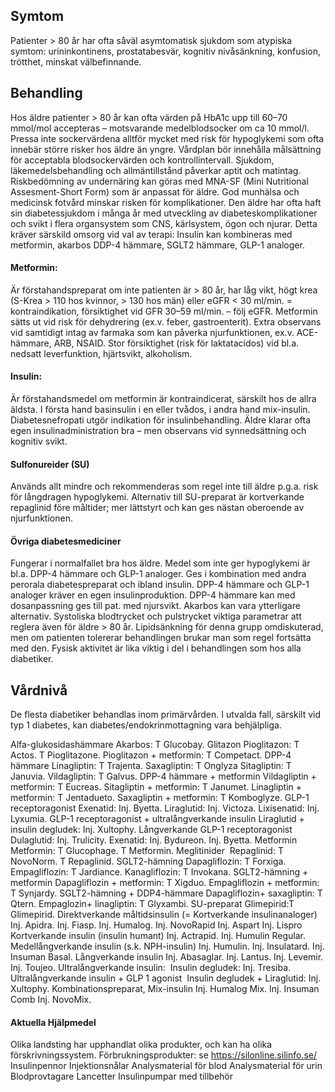 ## Symtom

Patienter > 80 år har ofta såväl asymtomatisk sjukdom som atypiska symtom: urininkontinens, prostatabesvär, kognitiv nivåsänkning, konfusion, trötthet, minskat välbefinnande.

## Behandling

Hos äldre patienter > 80 år kan ofta värden på HbA1c upp till 60–70 mmol/mol accepteras – motsvarande medelblodsocker om ca 10 mmol/l. Pressa inte sockervärdena alltför mycket med risk för hypoglykemi som ofta innebär större risker hos äldre än yngre. Vårdplan bör innehålla målsättning för acceptabla blodsockervärden och kontrollintervall. Sjukdom, läkemedelsbehandling och allmäntillstånd påverkar aptit och matintag. Riskbedömning av undernäring kan göras med MNA-SF (Mini Nutritional Assesment-Short Form) som är anpassat för äldre. God munhälsa och medicinsk fotvård minskar risken för komplikationer. Den äldre har ofta haft sin diabetessjukdom i många år med utveckling av diabeteskomplikationer och svikt i flera organsystem som CNS, kärlsystem, ögon och njurar. Detta kräver särskild omsorg vid val av terapi:
Insulin kan kombineras med metformin, akarbos DDP-4 hämmare, SGLT2 hämmare, GLP-1 analoger.

#### Metformin:

Är förstahandspreparat om inte patienten är > 80 år, har låg vikt, högt krea (S-Krea > 110 hos kvinnor, > 130 hos män) eller eGFR < 30 ml/min. = kontraindikation, försiktighet vid GFR 30–59 ml/min. – följ eGFR. Metformin sätts ut vid risk för dehydrering (ex.v. feber, gastroenterit). Extra observans vid samtidigt intag av farmaka som kan påverka njurfunktionen, ex.v. ACE-hämmare, ARB, NSAID. Stor försiktighet (risk för laktatacidos) vid bl.a. nedsatt leverfunktion, hjärtsvikt, alkoholism.

#### Insulin:

Är förstahandsmedel om metformin är kontraindicerat, särskilt hos de allra äldsta. I första hand basinsulin i en eller tvådos, i andra hand mix-insulin. Diabetesnefropati utgör indikation för insulinbehandling. Äldre klarar ofta egen insulinadministration bra – men observans vid synnedsättning och kognitiv svikt.

#### Sulfonureider (SU)

Används allt mindre och rekommenderas som regel inte till äldre p.g.a. risk för långdragen hypoglykemi. Alternativ till SU-preparat är kortverkande repaglinid före måltider; mer lättstyrt och kan ges nästan oberoende av njurfunktionen.

#### Övriga diabetesmediciner

Fungerar i normalfallet bra hos äldre. Medel som inte ger hypoglykemi är bl.a. DPP-4 hämmare och GLP-1 analoger. Ges i kombination med andra perorala diabetespreparat och ibland insulin. DPP-4 hämmare och GLP-1 analoger kräver en egen insulinproduktion. DPP-4 hämmare kan med dosanpassning ges till pat. med njursvikt. Akarbos kan vara ytterligare alternativ.
Systoliska blodtrycket och pulstrycket viktiga parametrar att reglera även för äldre > 80 år. Lipidsänkning för denna grupp omdiskuterad, men om patienten tolererar behandlingen brukar man som regel fortsätta med den.
Fysisk aktivitet är lika viktig i del i behandlingen som hos alla diabetiker.

## Vårdnivå

De flesta diabetiker behandlas inom primärvården. I utvalda fall, särskilt vid typ 1 diabetes, kan diabetes/endokrinmottagning vara behjälpliga.


Alfa-glukosidashämmare
Akarbos: T Glucobay.
Glitazon
Pioglitazon: T Actos. T Pioglitazone.
Pioglitazon + metformin: T Competact.
DPP-4 hämmare
Linagliptin: T Trajenta.
Saxagliptin: T Onglyza
Sitagliptin: T Januvia.
Vildagliptin: T Galvus.
DPP-4 hämmare + metformin
Vildagliptin + metformin: T Eucreas.
Sitagliptin + metformin: T Janumet.
Linagliptin + metformin: T Jentadueto.
Saxagliptin + metformin: T Komboglyze.
GLP-1 receptoragonist
Exenatid: Inj. Byetta.
Liraglutid: Inj. Victoza.
Lixisenatid: Inj. Lyxumia.
GLP-1 receptoragonist + ultralångverkande insulin
Liraglutid + insulin degludek: Inj. Xultophy.
Långverkande GLP-1 receptoragonist
Dulaglutid: Inj. Trulicity.
Exenatid: Inj. Bydureon. Inj. Byetta.
Metformin
Metformin: T Glucophage. T Metformin.
Meglitinider 
Repaglinid: T NovoNorm. T Repaglinid.
SGLT2-hämning
Dapagliflozin: T Forxiga.
Empagliflozin: T Jardiance.
Kanagliflozin: T Invokana.
SGLT2-hämning + metformin
Dapagliflozin + metformin: T Xigduo.
Empagliflozin + metformin: T Synjardy.
SGLT2-hämning + DDP4-hämmare
Dapagliflozin+ saxagliptin: T Qtern.
Empaglozin+ linagliptin: T Glyxambi.
SU-preparat
Glimepirid:T Glimepirid.
Direktverkande måltidsinsulin (= Kortverkande insulinanaloger)
Inj. Apidra.
Inj. Fiasp.
Inj. Humalog.
Inj. NovoRapid
Inj. Aspart
Inj. Lispro
Kortverkande insulin (insulin humant)
Inj. Actrapid.
Inj. Humulin Regular.
Medellångverkande insulin (s.k. NPH-insulin)
Inj. Humulin.
Inj. Insulatard.
Inj. Insuman Basal.
Långverkande insulin
Inj. Abasaglar.
Inj. Lantus.
Inj. Levemir.
Inj. Toujeo.
Ultralångverkande insulin: 
Insulin degludek: Inj. Tresiba.
Ultralångverkande insulin + GLP 1 agonist 
Insulin degludek + Liraglutid: Inj. Xultophy.
Kombinationspreparat, Mix-insulin
Inj. Humalog Mix.
Inj. Insuman Comb
Inj. NovoMix.

#### Aktuella Hjälpmedel

Olika landsting har upphandlat olika produkter, och kan ha olika förskrivningssystem.
Förbrukningsprodukter: se https://silonline.silinfo.se/
Insulinpennor
Injektionsnålar
Analysmaterial för blod
Analysmaterial för urin
Blodprovtagare
Lancetter
Insulinpumpar med tillbehör

